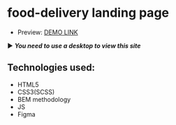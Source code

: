# food-delivery landing page
* Preview: [DEMO LINK](https://progmari.github.io/food-delivery/)

▶️ ***You need to use a desktop to view this site***

## Technologies used:
* HTML5
* CSS3(SCSS)
* BEM methodology
* JS
* Figma
